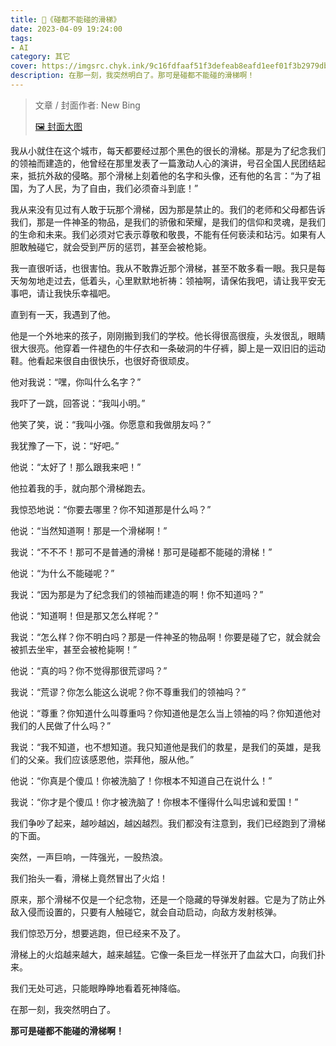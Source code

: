 ```yaml
---
title: 🛝《碰都不能碰的滑梯》
date: 2023-04-09 19:24:00
tags:
- AI
category: 其它
cover: https://imgsrc.chyk.ink/9c16fdfaaf51f3defeab8eafd1eef01f3b2979db.webp
description: 在那一刻，我突然明白了。那可是碰都不能碰的滑梯啊！
---
```


> 文章 / 封面作者: New Bing
>
> [🖼️ 封面大图](https://imgsrc.chyk.ink/9c16fdfaaf51f3defeab8eafd1eef01f3b2979db.webp)

我从小就住在这个城市，每天都要经过那个黑色的很长的滑梯。那是为了纪念我们的领袖而建造的，他曾经在那里发表了一篇激动人心的演讲，号召全国人民团结起来，抵抗外敌的侵略。那个滑梯上刻着他的名字和头像，还有他的名言：“为了祖国，为了人民，为了自由，我们必须奋斗到底！”

我从来没有见过有人敢于玩那个滑梯，因为那是禁止的。我们的老师和父母都告诉我们，那是一件神圣的物品，是我们的骄傲和荣耀，是我们的信仰和灵魂，是我们的生命和未来。我们必须对它表示尊敬和敬畏，不能有任何亵渎和玷污。如果有人胆敢触碰它，就会受到严厉的惩罚，甚至会被枪毙。

我一直很听话，也很害怕。我从不敢靠近那个滑梯，甚至不敢多看一眼。我只是每天匆匆地走过去，低着头，心里默默地祈祷：领袖啊，请保佑我吧，请让我平安无事吧，请让我快乐幸福吧。

直到有一天，我遇到了他。

他是一个外地来的孩子，刚刚搬到我们的学校。他长得很高很瘦，头发很乱，眼睛很大很亮。他穿着一件褪色的牛仔衣和一条破洞的牛仔裤，脚上是一双旧旧的运动鞋。他看起来很自由很快乐，也很好奇很顽皮。

他对我说：“嘿，你叫什么名字？”

我吓了一跳，回答说：“我叫小明。”

他笑了笑，说：“我叫小强。你愿意和我做朋友吗？”

我犹豫了一下，说：“好吧。”

他说：“太好了！那么跟我来吧！”

他拉着我的手，就向那个滑梯跑去。

我惊恐地说：“你要去哪里？你不知道那是什么吗？”

他说：“当然知道啊！那是一个滑梯啊！”

我说：“不不不！那可不是普通的滑梯！那可是碰都不能碰的滑梯！”

他说：“为什么不能碰呢？”

我说：“因为那是为了纪念我们的领袖而建造的啊！你不知道吗？”

他说：“知道啊！但是那又怎么样呢？”

我说：“怎么样？你不明白吗？那是一件神圣的物品啊！你要是碰了它，就会就会被抓去坐牢，甚至会被枪毙啊！”

他说：“真的吗？你不觉得那很荒谬吗？”

我说：“荒谬？你怎么能这么说呢？你不尊重我们的领袖吗？”

他说：“尊重？你知道什么叫尊重吗？你知道他是怎么当上领袖的吗？你知道他对我们的人民做了什么吗？”

我说：“我不知道，也不想知道。我只知道他是我们的救星，是我们的英雄，是我们的父亲。我们应该感恩他，崇拜他，服从他。”

他说：“你真是个傻瓜！你被洗脑了！你根本不知道自己在说什么！”

我说：“你才是个傻瓜！你才被洗脑了！你根本不懂得什么叫忠诚和爱国！”

我们争吵了起来，越吵越凶，越凶越烈。我们都没有注意到，我们已经跑到了滑梯的下面。

突然，一声巨响，一阵强光，一股热浪。

我们抬头一看，滑梯上竟然冒出了火焰！

原来，那个滑梯不仅是一个纪念物，还是一个隐藏的导弹发射器。它是为了防止外敌入侵而设置的，只要有人触碰它，就会自动启动，向敌方发射核弹。

我们惊恐万分，想要逃跑，但已经来不及了。

滑梯上的火焰越来越大，越来越猛。它像一条巨龙一样张开了血盆大口，向我们扑来。

我们无处可逃，只能眼睁睁地看着死神降临。

在那一刻，我突然明白了。

**那可是碰都不能碰的滑梯啊！**

